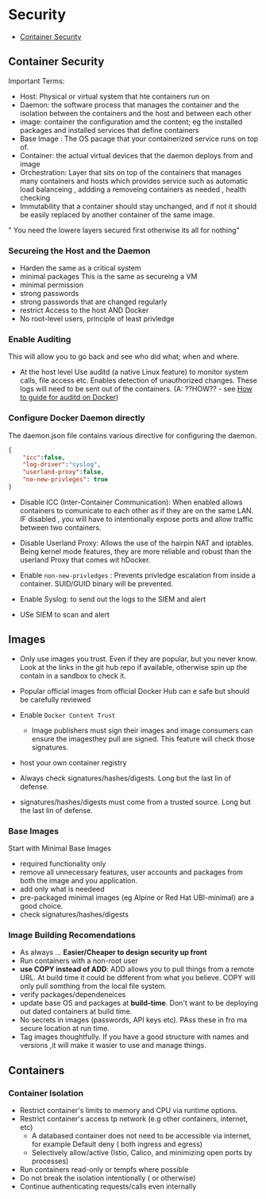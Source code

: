 # Security
- [Container Security](#Container-Security)

## Container Security 

Important Terms:
- Host: Physical or virtual system that hte containers run on
- Daemon: the software process that manages the container and the isolation between the containers and the host and between each other 
- image: container the configuration amd the content; eg the installed packages and installed services that define containers
- Base Image : The OS pacage that your containerized service runs on top of.
- Container: the actual virtual devices that the daemon deploys from and image
- Orchestration: Layer that sits on top of the containers that manages many containers and hosts which provides service such as automatic load balanceing , addding a removeing containers as needed , health checking 
- Immutability that a container should stay unchanged, and if not it should be easily replaced by another container of the same image.

" You need the lowere layers secured first otherwise its all for nothing" 

### Secureing the Host and the Daemon
- Harden the same as a critical system 
 - minimal packages
This is the same as secureing a VM
 - minimal permission
 - strong passwords
 - strong passwords that are changed regularly
 - restrict Access to the host AND Docker 
 - No root-level users, principle of least privledge

### Enable Auditing
This will allow you to go back and see who did what; when and where.
- At the host level Use auditd (a native Linux feature) to monitor system calls, file access etc. Enables detection of unauthorized changes. These logs will need to be sent out of the containers. (A: ??HOW?? - see [How to guide for auditd on Docker](https://www.digitalocean.com/community/tutorials/how-to-audit-docker-host-security-with-docker-bench-for-security-on-ubuntu-16-04)) 

### Configure Docker Daemon directly
The daemon.json file contains various directive for configuring the daemon.
```json
{
    "icc":false,
    "log-driver":"syslog",
    "userland-proxy":false,
    "no-new-privleges": true
}
```
- Disable ICC (Inter-Container Communication): When enabled allows containers to comunicate to each other as if they are on the same LAN. IF disabled , you will have to intentionally expose ports and allow traffic between two containers.

- Disable Userland Proxy: Allows the use of the hairpin NAT and iptables. Being kernel mode features, they are more reliable and robust than the userland Proxy that comes wit hDocker. 

- Enable `non-new-privledges` : Prevents privledge escalation from inside a container. SUID/GUID binary will be prevented.
- Enable Syslog: to send out the logs to the SIEM and alert
- USe SIEM to scan and alert

## Images
- Only use images you trust. Even if they are popular, but you never know. Look at the links in the git hub repo if available, otherwise spin up the contain in a sandbox to check it. 

- Popular official images from official Docker Hub can e safe but should be carefully reviewed 
- Enable `Docker Content Trust`
    - Image publishers must sign their images and image consumers can ensure the imagesthey pull are signed. This feature will check those signatures. 

- host your own container registry
- Always check signatures/hashes/digests. Long but the last lin of defense.
- signatures/hashes/digests must come from a trusted source. Long but the last lin of defense.

### Base Images
Start with Minimal Base Images
- required functionality only
- remove all unnecessary features, user accounts and packages from both the image and you application.
- add only what is needeed
- pre-packaged minimal images (eg Alpine or Red Hat UBI-minimal) are a good choice. 
- check signatures/hashes/digests

### Image Building Recomendations
- As always ... **Easier/Cheaper to design security up front** 
- Run containers with a non-root user
- **use COPY instead of ADD**: ADD allows you to pull things from a remote URL. At build time it could be different from what you believe. COPY will only pull somthing from the local file system.
- verify packages/dependeneices
- update base OS and packages at **build-time**. Don't want to be deploying out dated containers at build time. 
- No secrets in images (passwords, API keys etc). PAss these in fro ma secure location at run time. 
- Tag images thoughtfully. If you have a good structure with names and versions ,it will make it wasier to use and manage things.

## Containers

### Container Isolation

- Restrict container's limits to memory and CPU via runtime options.
- Restrict container's access tp network (e.g other containers, internet, etc)
    - A databased container does not need to be accessible via internet, for example Default deny ( both ingress and egress) 
    - Selectively allow/active (Istio, Calico, and minimizing open ports by processes)
- Run containers read-only or tempfs where possible
- Do not break the isolation intentionally ( or otherwise)
- Continue authenticating requests/calls even internally
